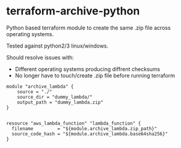 # terraform-archive-python
Python based terraform module to create the same .zip file across operating systems.

Tested against python2/3 linux/windows.

Should resolve issues with:
- Different operating systems producing diffrent checksums
- No longer have to touch/create .zip file before running terraform

```hcl
module "archive_lambda" {
    source = "./"
    source_dir = "dummy_lambda/"
    output_path = "dummy_lambda.zip"
}


resource "aws_lambda_function" "lambda_function" {
  filename         = "${module.archive_lambda.zip_path}"
  source_code_hash = "${module.archive_lambda.base64sha256}"
}
```
